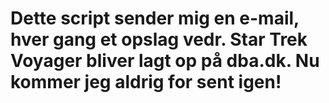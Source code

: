# Dette script sender mig en e-mail, hver gang et opslag vedr. Star Trek Voyager bliver lagt op på dba.dk. Nu kommer jeg aldrig for sent igen!
